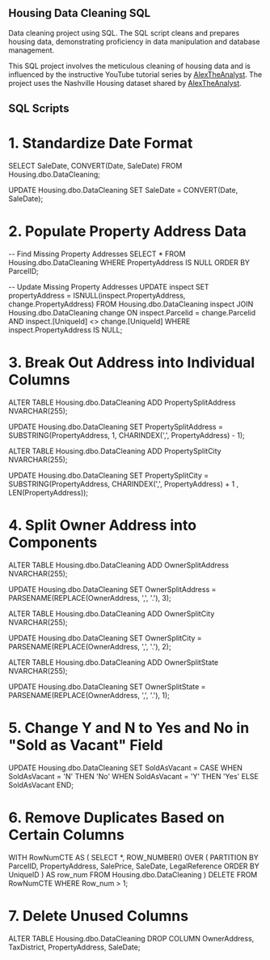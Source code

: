 ## Housing Data Cleaning SQL
Data cleaning project using SQL. The SQL script cleans and prepares housing data, demonstrating proficiency in data manipulation and database management.

This SQL project involves the meticulous cleaning of housing data and is influenced by the instructive YouTube tutorial series by [AlexTheAnalyst](https://www.youtube.com/watch?v=8rO7ztF4NtU&list=PLUaB-1hjhk8FE_XZ87vPPSfHqb6OcM0cF&index=20). The project uses the Nashville Housing dataset shared by [AlexTheAnalyst](https://github.com/AlexTheAnalyst/PortfolioProjects/blob/main/Nashville%20Housing%20Data%20for%20Data%20Cleaning.xlsx).

## SQL Scripts

# 1. Standardize Date Format

SELECT SaleDate, CONVERT(Date, SaleDate)
FROM Housing.dbo.DataCleaning;

UPDATE Housing.dbo.DataCleaning
SET SaleDate = CONVERT(Date, SaleDate);

# 2. Populate Property Address Data

-- Find Missing Property Addresses
SELECT *
FROM Housing.dbo.DataCleaning
WHERE PropertyAddress IS NULL
ORDER BY ParcelID;

-- Update Missing Property Addresses
UPDATE inspect
SET propertyAddress = ISNULL(inspect.PropertyAddress, change.PropertyAddress)
FROM Housing.dbo.DataCleaning inspect 
JOIN Housing.dbo.DataCleaning change
	ON inspect.Parcelid = change.Parcelid
	AND inspect.[UniqueId] <> change.[UniqueId]
WHERE inspect.PropertyAddress IS NULL;

# 3. Break Out Address into Individual Columns

ALTER TABLE Housing.dbo.DataCleaning
ADD PropertySplitAddress NVARCHAR(255);

UPDATE Housing.dbo.DataCleaning
SET PropertySplitAddress = SUBSTRING(PropertyAddress, 1, CHARINDEX(',', PropertyAddress) - 1);

ALTER TABLE Housing.dbo.DataCleaning
ADD PropertySplitCity NVARCHAR(255);

UPDATE Housing.dbo.DataCleaning
SET PropertySplitCity = SUBSTRING(PropertyAddress, CHARINDEX(',', PropertyAddress) + 1 , LEN(PropertyAddress));

# 4. Split Owner Address into Components

ALTER TABLE Housing.dbo.DataCleaning
ADD OwnerSplitAddress NVARCHAR(255);

UPDATE Housing.dbo.DataCleaning
SET OwnerSplitAddress = PARSENAME(REPLACE(OwnerAddress, ',', '.'), 3);

ALTER TABLE Housing.dbo.DataCleaning
ADD OwnerSplitCity NVARCHAR(255);

UPDATE Housing.dbo.DataCleaning
SET OwnerSplitCity = PARSENAME(REPLACE(OwnerAddress, ',', '.'), 2);

ALTER TABLE Housing.dbo.DataCleaning
ADD OwnerSplitState NVARCHAR(255);

UPDATE Housing.dbo.DataCleaning
SET OwnerSplitState = PARSENAME(REPLACE(OwnerAddress, ',', '.'), 1);

# 5. Change Y and N to Yes and No in "Sold as Vacant" Field

UPDATE Housing.dbo.DataCleaning
SET SoldAsVacant = CASE
	WHEN SoldAsVacant = 'N' THEN 'No'
	WHEN SoldAsVacant = 'Y' THEN 'Yes'
	ELSE SoldAsVacant
	END;

# 6. Remove Duplicates Based on Certain Columns

WITH RowNumCTE AS (
	SELECT *,
		ROW_NUMBER() OVER (
			PARTITION BY ParcelID, PropertyAddress, SalePrice, SaleDate, LegalReference
			ORDER BY UniqueID
		) AS row_num
	FROM Housing.dbo.DataCleaning
)
DELETE
FROM RowNumCTE
WHERE Row_num > 1;

# 7. Delete Unused Columns

ALTER TABLE Housing.dbo.DataCleaning
DROP COLUMN OwnerAddress, TaxDistrict, PropertyAddress, SaleDate;

